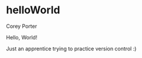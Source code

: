 # helloWorld

Corey Porter

Hello, World!

Just an apprentice trying to practice version control :)
